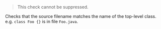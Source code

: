 
> This check cannot be suppressed.

Checks that the source filename matches the name of the top-level class.  e.g. `class Foo {}` is in file `Foo.java`.
